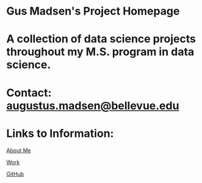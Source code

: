 # Gus Madsen's Project Homepage

# A collection of data science projects throughout my M.S. program in data science.

# Contact: augustus.madsen@bellevue.edu

# Links to Information:

[About Me](https://github.com/AMadsen32/DSC680/blob/master/README2.md)

[Work](https://github.com/AMadsen32/DSC680)

[GitHub](http://github.com)


